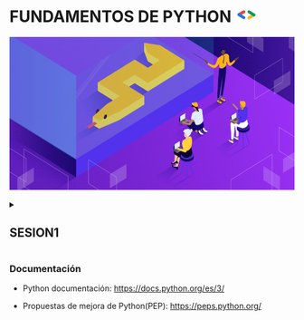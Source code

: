 # FUNDAMENTOS DE PYTHON <img src="https://github.com/aalvaropc/FundamentosPython/blob/main/img/dsc-sticker-files-brackets.png " width="40">

<p><img src="https://github.com/aalvaropc/FundamentosPython/blob/main/img/learn-python.png" width="990" height="270"></p>

<details><summary><h2>SESION1</h2></summary>

<details><summary><h3>TIPOS DE DATOS</h3></summary>

- NUMERICOS

| Nombre | Descripción| Ejemplo |
|------|---|---|
| int | números enteros| 23, 1_000_000|
| float | números reales| 4.5, 1. |
| complex | números complejos| 3 + 3j, 1 + 4j|

- SECUENCIALES

| Nombre | Descripción| Ejemplo |
|------|---|---|
| list | secuencia mutable de valores| [23, .1, 1+4j, [1,2,3]]|
| tuple | secuencia inmutable de valores| ("hola", 'como estas') |
| range | secuencia inmutable de números y se usa comúnmente para <br>repetir un número específico de veces en bucles for| range(0,3)|

- TIPO DE SECUENCIA DE TEXTO

| Nombre | Descripción| Ejemplo |
|------|---|---|
| str | Las cadenas implementan todas las operaciones de secuencia <br>comunes, junto a métodos adicionales| "Hello world"|

- TIPO BOOLEANO

| Nombre | Descripción| Ejemplo |
|------|---|---|
| bool | Se utilizan para representar valores de verdad| True, False|

- TIPO DE MAPEO

| Nombre | Descripción| Ejemplo |
|------|---|---|
| dict | asigna valores hash a objetos arbitrarios| {2018 : "juan", 2022: "juana"}|

- TIPOS DE CONJUNTOS

| Nombre | Descripción| Ejemplo |
|------|---|---|
| set | almacena elementos unicos de manera desordenada y son mutables| {5, 8, 1}|
| frozenset | similar a los set, con la excepción de que son inmutables| frozenset({1, 2, 3}) |

- TIPO NONE

| Nombre | Descripción| Ejemplo |
|------|---|---|
| NoneType | Es devuelto por funciones que no devuelven explícitamente un valor| None|

</details>
<details><summary><h3>VARIABLES</h3></summary>

Son contenedores que almacenan valores.

<h3>REGLAS PARA CREAR VARIABLES</h4>

- Debe comenzar con una letra o el carácter de subrayado.

- No puede comenzar con un número.

- Solo puede contener caracteres alfanuméricos y guiones bajos (A-z, 0-9 y _).

- Distinguen entre mayúsculas y minúsculas (nombre, Nombre y NOMBRE son tres variables diferentes).

- Las palabras reservadas (palabras clave) no se pueden usar para nombrar la variable.

<h3>DECLARANDO VARIABLES</h3>

```python
saludo = "hola"
edad = 30
```

<h3>CASTING</h3>

```python
x = str(3)    # x será '3'
y = int(3)    # y será 3
z = float(3)  # z será 3.0
```
</details>

<details><summary><h3>ESTRUCTURA CONDICIONAL IF, ELIF Y ELSE</h3></summary>
  
La estructura  if/elif/else es una forma común de controlar el flujo de un programa, lo que te permite ejecutar bloques de código específicos según el valor de algunos datos
  
<h3>SENTENCIA IF</h3>
  
Si la condición que sigue a la palabra clave if  se evalúa como verdadera, el bloque de código se ejecutará. Ten en cuenta que los paréntesis no se utilizan antes y después de la verificación de condición como en otros idiomas.
 
```python
if True:
  print("Se mustra este mensaje")
```
  
<h3>SENTENCIA ELSE</h3>
  
Opcionalmente, puedes agregar una respuesta else que se ejecutará si la condición es false.

```python
if not True:
  print('¡La sentencia If se ejecutará!')
else:
  print('¡La sentencia Else se ejecutará!')
```
  
<h3>SENTENCIA ELIF</h3>

Se pueden verificar varias condiciones al incluir una o más verificaciones elif después de su declaración if inicial. Ten en cuenta que solo se ejecutará una condición:

```python
z = 7

if z > 8:
  print("¡No voy a imprimir!") #esta sentencia no se ejecuta
elif z > 5:
  print("¡Yo lo haré!") #esta sentencia se ejecuta
elif z > 6:
  print("¡Tampoco voy a imprimir!") #esta sentencia no se ejecuta
else:
  print("¡Yo tampoco!") #esta sentencia no se ejecuta
``` 
Solo se ejecutará la primera condición que se evalúe como true. Aunque z > 6 es true, el bloque if/elif/else termina después de la primera condición verdadera. Esto significa que un else solo se ejecutará si ninguna de las condiciones es true.
  
<h3>SENTENCIAS IF ANIDADAS</h3>
  
También podemos crear if anidados para la toma de decisiones.
Tomemos un ejemplo de cómo encontrar un número que sea par y también mayor que 10

```python
x = 34
if x %  2 == 0:  # así es como creas un comentario y ahora comprueba número par.
  if x > 10:
    print("Este número es par y es mayor que 10")
  else:
    print("Este número es par, pero no mayor 10")
else:
  print("El número no es par. Así que punto de verificación más.")
``` 
<h3>DECLARACIÓN IF-ELSE EN LINEA</h3>

Podemos usar declaraciones if-else en funciones de Python en línea.
El siguiente ejemplo debe verificar si el número es mayor o igual que 50, si es así, retorna True:

```python
x = 89
es_mayor = True if x >= 50 else False

print(es_mayor) #True
``` 
</details>
</details>

<h3>Documentación</h3>

- Python documentación: https://docs.python.org/es/3/

- Propuestas de mejora de Python(PEP): https://peps.python.org/

